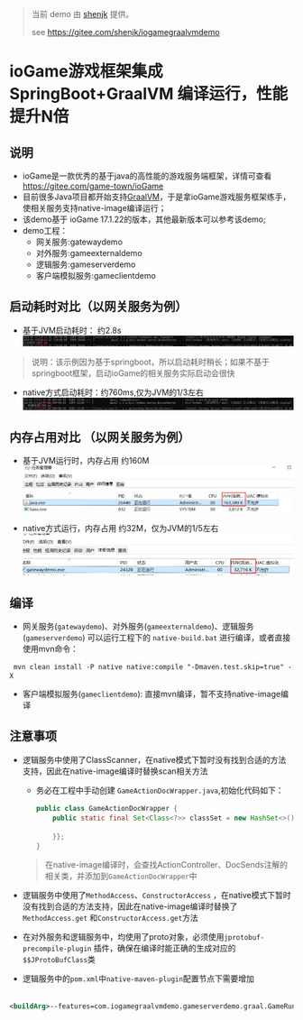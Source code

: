> 当前 demo 由 [shenjk](https://gitee.com/shenjk) 提供。
> 
> see https://gitee.com/shenjk/iogamegraalvmdemo

# ioGame游戏框架集成SpringBoot+GraalVM 编译运行，性能提升N倍

## 说明

* ioGame是一款优秀的基于java的高性能的游戏服务端框架，详情可查看 https://gitee.com/game-town/ioGame
* 目前很多Java项目都开始支持[GraalVM](https://www.graalvm.org/)，于是拿ioGame游戏服务框架练手，使相关服务支持native-image编译运行；
* 该demo基于 ioGame 17.1.22的版本，其他最新版本可以参考该demo;
* demo工程：
    * 网关服务:gatewaydemo
    * 对外服务:gameexternaldemo
    * 逻辑服务:gameserverdemo
    * 客户端模拟服务:gameclientdemo

## 启动耗时对比（以网关服务为例）

* 基于JVM启动耗时： 约2.8s
  ![](docs/gateway_jvm_starter.jpg)

> 说明：该示例因为基于springboot，所以启动耗时稍长；如果不基于springboot框架，启动ioGame的相关服务实际启动会很快

* native方式启动耗时：约760ms,仅为JVM的1/3左右
  ![](docs/gateway_native_starter.jpg)

## 内存占用对比 （以网关服务为例）

* 基于JVM运行时，内存占用 约160M
  ![](docs/gateway_jvm_memory.jpg)

* native方式运行，内存占用 约32M，仅为JVM的1/5左右
  ![](docs/gateway_native_memory.jpg)

## 编译

* 网关服务(`gatewaydemo`)、对外服务(`gameexternaldemo`)、逻辑服务(`gameserverdemo`) 可以运行工程下的 `native-build.bat`
  进行编译，或者直接使用mvn命令：

```shell
 mvn clean install -P native native:compile "-Dmaven.test.skip=true" -X
```

* 客户端模拟服务(`gameclientdemo`): 直接mvn编译，暂不支持native-image编译

## 注意事项

* 逻辑服务中使用了ClassScanner，在native模式下暂时没有找到合适的方法支持，因此在native-image编译时替换scan相关方法
    * 务必在工程中手动创建 `GameActionDocWrapper.java`,初始化代码如下：
      ```java
      public class GameActionDocWrapper {
          public static final Set<Class<?>> classSet = new HashSet<>(){{
              
          }};
      }
      ```
  > 在native-image编译时，会查找ActionController、DocSends注解的相关类，并添加到`GameActionDocWrapper`中

* 逻辑服务中使用了`MethodAccess`、`ConstructorAccess`
  ，在native模式下暂时没有找到合适的方法支持，因此在native-image编译时替换了`MethodAccess.get`
  和`ConstructorAccess.get`方法
* 在对外服务和逻辑服务中，均使用了proto对象，必须使用`jprotobuf-precompile-plugin`
  插件，确保在编译时能正确的生成对应的`$$JProtoBufClass`类

* 逻辑服务中的`pom.xml`中`native-maven-plugin`配置节点下需要增加

```xml

<buildArg>--features=com.iogamegraalvmdemo.gameserverdemo.graal.GameRuntimeHintsFeature</buildArg>
```

